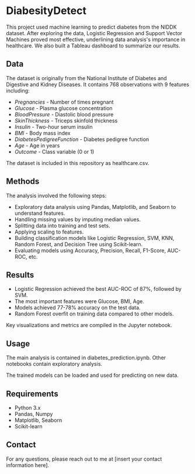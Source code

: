 # DiabesityDetect
<p>This project used machine learning to predict diabetes from the NIDDK dataset. After exploring the data, Logistic Regression and Support Vector Machines proved most effective, underlining data analysis's importance in healthcare. We also built a Tableau dashboard to summarize our results.</p>

<h2>Data</h2>

<p>The dataset is originally from the National Institute of Diabetes and Digestive and Kidney Diseases. It contains 768 observations with 9 features including:</p>

<ul>
  <li><em>Pregnancies</em> - Number of times pregnant</li>
  <li><em>Glucose</em> - Plasma glucose concentration</li>
  <li><em>BloodPressure</em> - Diastolic blood pressure</li>
  <li><em>SkinThickness</em> - Triceps skinfold thickness</li>
  <li><em>Insulin</em> - Two-hour serum insulin</li>
  <li><em>BMI</em> - Body mass index</li>
  <li><em>DiabetesPedigreeFunction</em> - Diabetes pedigree function</li>
  <li><em>Age</em> - Age in years</li>
  <li><em>Outcome</em> - Class variable (0 or 1)</li>
</ul>

<p>The dataset is included in this repository as healthcare.csv.</p>

<h2>Methods</h2>

<p>The analysis involved the following steps:</p>

<ul>
  <li>Exploratory data analysis using Pandas, Matplotlib, and Seaborn to understand features.</li>
  <li>Handling missing values by imputing median values.</li>
  <li>Splitting data into training and test sets.</li>
  <li>Applying scaling to features.</li>
  <li>Building classification models like Logistic Regression, SVM, KNN, Random Forest, and Decision Tree using Scikit-learn.</li>
  <li>Evaluating models using Accuracy, Precision, Recall, F1-Score, AUC-ROC, etc.</li>
</ul>

<h2>Results</h2>

<ul>
  <li>Logistic Regression achieved the best AUC-ROC of 87%, followed by SVM.</li>
  <li>The most important features were Glucose, BMI, Age.</li>
  <li>Models achieved 77-78% accuracy on the test data.</li>
  <li>Random Forest overfit on training data compared to other models.</li>
</ul>

<p>Key visualizations and metrics are compiled in the Jupyter notebook.</p>

<h2>Usage</h2>

<p>The main analysis is contained in diabetes_prediction.ipynb. Other notebooks contain exploratory analysis.</p>

<p>The trained models can be loaded and used for predicting on new data.</p>

<h2>Requirements</h2>

<ul>
  <li>Python 3.x</li>
  <li>Pandas, Numpy</li>
  <li>Matplotlib, Seaborn</li>
  <li>Scikit-learn</li>
</ul>

<h2>Contact</h2>

<p>For any questions, please reach out to me at [insert your contact information here].</p>

